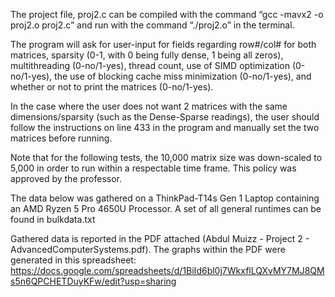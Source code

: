 The project file, proj2.c can be compiled with the command “gcc -mavx2 -o proj2.o proj2.c” and run with the command “./proj2.o” in the terminal. 

The program will ask for user-input for fields regarding row#/col# for both matrices, sparsity (0-1, with 0 being fully dense, 1 being all zeros), multithreading (0-no/1-yes), thread count, use of SIMD optimization (0-no/1-yes), the use of blocking cache miss minimization (0-no/1-yes), and whether or not to print the matrices (0-no/1-yes). 

In the case where the user does not want 2 matrices with the same dimensions/sparsity (such as the Dense-Sparse readings), the user should follow the instructions on line 433 in the program and manually set the two matrices before running. 

Note that for the following tests, the 10,000 matrix size was down-scaled to 5,000 in order to run within a respectable time frame. This policy was approved by the professor.

The data below was gathered on a ThinkPad-T14s Gen 1 Laptop containing an AMD Ryzen 5 Pro 4650U Processor. A set of all general runtimes can be found in bulkdata.txt

Gathered data is reported in the PDF attached (Abdul Muizz - Project 2 - AdvancedComputerSystems.pdf). The graphs within the PDF were generated in this spreadsheet: https://docs.google.com/spreadsheets/d/1BiId6bl0j7WkxflLQXvMY7MJ8QMs5n6QPCHETDuyKFw/edit?usp=sharing
